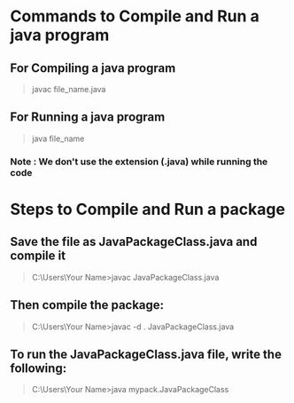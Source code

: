 # Commands to Compile and Run a java program
## For Compiling a java program
> javac file_name.java
## For Running a java program
> java file_name
### Note : We don't use the extension (.java) while running the code

# Steps to Compile and Run a package
## Save the file as JavaPackageClass.java and compile it
> C:\Users\Your Name>javac JavaPackageClass.java
## Then compile the package:
> C:\Users\Your Name>javac -d . JavaPackageClass.java
## To run the JavaPackageClass.java file, write the following:
> C:\Users\Your Name>java mypack.JavaPackageClass